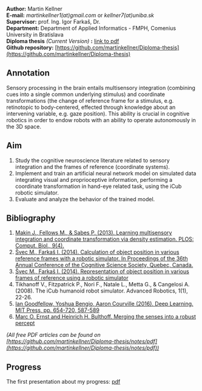 **Author:** Martin Kellner<br>
**E-mail:** *martinkellner1(at)gmail.com* or *kellner7(at)uniba.sk* <br>
**Supervisor:** prof. Ing. Igor Farkaš, Dr. <br>
**Department:** Department of Applied Informatics - FMPH, Comenius University in Bratislava <br>
**Diploma thesis** *(Current Version)* **:** [link to pdf](https://github.com/martinkellner/Diploma-thesis/blob/master/thesis/diploma.pdf) <br>
**Github repository:** [https://github.com/martinkellner/Diploma-thesis](https://github.com/martinkellner/Diploma-thesis)

## Annotation
Sensory processing in the brain entails multisensory integration (combining cues into a single common underlying stimulus) and coordinate transformations (the change of reference frame for a stimulus, e.g. retinotopic to body-centered, effected through knowledge about an intervening variable, e.g. gaze position). This ability is crucial in cognitive robotics in order to endow robots with an ability to operate autonomously in the 3D space.

## Aim
1. Study the cognitive neuroscience literature related to sensory integration and the frames of reference (coordinate systems).
2. Implement and train an artificial neural network model on simulated data integrating visual and proprioceptive information, performing a coordinate transformation in hand-eye related task, using the iCub robotic simulator.
3. Evaluate and analyze the behavior of the trained model.

## Bibliography
1. <a href="http://journals.plos.org/ploscompbiol/article?id=10.1371/journal.pcbi.1003035">Makin J., Fellows M., & Sabes P. (2013). Learning multisensory integration and coordinate transformation via density estimation. PLOS: Comput. Biol., 9(4).</a>
2. <a href="http://cogsci.fmph.uniba.sk/~farkas/Papers/svec-farkas.cogsci14.pdf">Švec M., Farkaš I. (2014). Calculation of object position in various reference frames with a robotic simulator. In Proceedings of the 36th Annual Conference of the Cognitive Science Society, Quebec, Canada.</a>
3. <a href="http://alis.uniba.sk/storage/ddp/dostupne/FM/2013/2013-FM-43608/56780v1.pdf">Švec M., Farkaš I. (2014). Representation of object position in various frames of reference using a robotic simulator</a>
4. Tikhanoff V., Fitzpatrick P., Nori F., Natale L., Metta G., & Cangelosi A. (2008). The iCub humanoid robot simulator. Advanced Robotics, 1(1), 22-26.
5. <a href="http://www.deeplearningbook.org/"> Ian Goodfellow, Yoshua Bengio, Aaron Courville (2016). Deep Learning.
MIT Press, pp. 654-720, 587-589 </a>
6. <a href="http://www.kyb.tuebingen.mpg.de/fileadmin/user_upload/files/publications/pdfs/pdf2507.pdf"> Marc O. Ernst and Heinrich H. Bulthoff. Merging the senses into a robust percept</a>

*(All free PDF articles can be found on [https://github.com/martinkellner/Diploma-thesis/notes/pdf](https://github.com/martinkellner/Diploma-thesis/notes/pdf))*

## Progress

The first presentation about my progress: <a href="http://www.st.fmph.uniba.sk/~kellner7/prez/ds.pdf">pdf</a>

